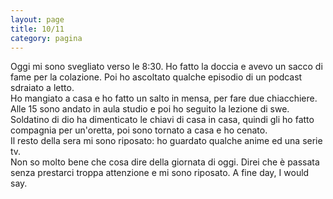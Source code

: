 ```yaml
--- 
layout: page
title: 10/11
category: pagina
---
```


Oggi mi sono svegliato verso le 8:30. Ho fatto la doccia e avevo un sacco di
fame per la colazione. Poi ho ascoltato qualche episodio di un podcast sdraiato
a letto.  
Ho mangiato a casa e ho fatto un salto in mensa, per fare due chiacchiere. Alle
15 sono andato in aula studio e poi ho seguito la lezione di swe.  
Soldatino di dio ha dimenticato le chiavi di casa in casa, quindi gli ho fatto
compagnia per un'oretta, poi sono tornato a casa e ho cenato.  
Il resto della sera mi sono riposato: ho guardato qualche anime ed una serie tv.  
Non so molto bene che cosa dire della giornata di oggi. Direi che è passata
senza prestarci troppa attenzione e mi sono riposato. A fine day, I would say.
